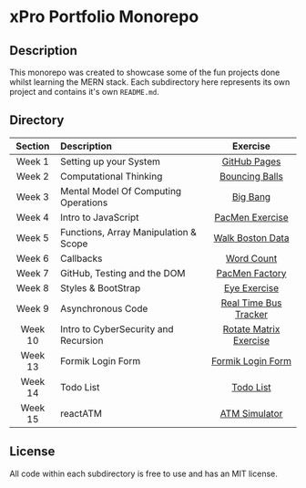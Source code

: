 # xPro Portfolio Monorepo

## Description

This monorepo was created to showcase some of the fun projects done whilst learning the MERN stack. Each subdirectory here represents its own project and contains it's own `README.md`.

## Directory

| Section | Description                           |            Exercise            |
| :-----: | :------------------------------------ | :----------------------------: |
| Week 1  | Setting up your System                |      [GitHub Pages][wk1]       |
| Week 2  | Computational Thinking                |     [Bouncing Balls][wk2]      |
| Week 3  | Mental Model Of Computing Operations  |        [Big Bang][wk3]         |
| Week 4  | Intro to JavaScript                   |     [PacMen Exercise][wk4]     |
| Week 5  | Functions, Array Manipulation & Scope |    [Walk Boston Data][wk5]     |
| Week 6  | Callbacks                             |       [Word Count][wk6]        |
| Week 7  | GitHub, Testing and the DOM           |     [PacMen Factory][wk7]      |
| Week 8  | Styles & BootStrap                    |      [Eye Exercise][wk8]       |
| Week 9  | Asynchronous Code                     |  [Real Time Bus Tracker][wk9]  |
| Week 10 | Intro to CyberSecurity and Recursion  | [Rotate Matrix Exercise][wk10] |
| Week 13 | Formik Login Form                     |   [Formik Login Form][wk13]    |
| Week 14 | Todo List                             |       [Todo List][wk14]        |
| Week 15 | reactATM                              |    [ATM Simulator][wk15-1]     |

## License

All code within each subdirectory is free to use and has an MIT license.

<!-- Directory -->

[wk1]: https://github.com/HudsonGraeme/hudsongraeme.github.io 'Personal profile site'
[wk2]: ./wk2 'Bouncing Balls Exercise'
[wk3]: ./wk3 'Big Bang Exercise'
[wk4]: ./wk4 'PacMen Exercise'
[wk5]: ./wk5 'Walk Boston Data'
[wk6]: ./wk6 'Word Count Exercise'
[wk7]: ./wk7 'PacMen Factory Exercise'
[wk8]: ./wk8 'Eye Excercise'
[wk9]: ./wk9 'Real Time Bus Tracker'
[wk10]: ./wk10 'Rotate Matrix Exercise'
[wk13]: ./wk13 'Formik Login Form'
[wk14]: ./wk14 'Todo List Web App'
[wk15-1]: ./wk15-ATM 'React ATM Simulator 2021 Edition'
